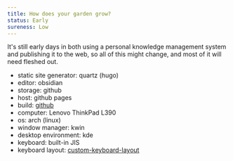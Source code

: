 ```yaml
---
title: How does your garden grow?
status: Early
sureness: Low
---
```

It's still early days in both using a personal knowledge management system and publishing it to the web, so all of this might change, and most of it will need fleshed out.

- static site generator: quartz (hugo)
- editor: obsidian
- storage: github
- host: github pages
- build: [github](github)
- computer: Lenovo ThinkPad L390
- os: arch (linux)
- window manager: kwin
- desktop environment: kde
- keyboard: built-in JIS
- keyboard layout: [custom-keyboard-layout](custom)


